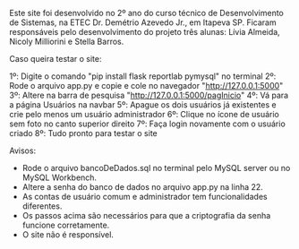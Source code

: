 Este site foi desenvolvido no 2º ano do curso técnico de Desenvolvimento de Sistemas, na ETEC Dr. Demétrio Azevedo Jr., em Itapeva SP. Ficaram responsáveis pelo desenvolvimento do projeto três alunas: Lívia Almeida, Nicoly Milliorini e Stella Barros.

Caso queira testar o site:

1º: Digite o comando "pip install flask reportlab pymysql" no terminal
2º: Rode o arquivo app.py e copie e cole no navegador "http://127.0.0.1:5000"
3º: Altere na barra de pesquisa "http://127.0.0.1:5000/pagInicio"
4º: Vá para a página Usuários na navbar
5º: Apague os dois usuários já existentes e crie pelo menos um usuário administrador
6º: Clique no ícone de usuário sem foto no canto superior direito
7º: Faça login novamente com o usuário criado
8º: Tudo pronto para testar o site

Avisos: 
- Rode o arquivo bancoDeDados.sql no terminal pelo MySQL server ou no MySQL Workbench.
- Altere a senha do banco de dados no arquivo app.py na linha 22.
- As contas de usuário comum e administrador tem funcionalidades diferentes. 
- Os passos acima são necessários para que a criptografia da senha funcione corretamente.
- O site não é responsível.
